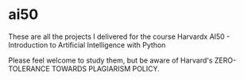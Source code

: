 # ai50
These are all the projects I delivered for the course Harvardx AI50 - Introduction to Artificial Intelligence with Python

Please feel welcome to study them, but be aware of Harvard's ZERO-TOLERANCE TOWARDS PLAGIARISM POLICY.
